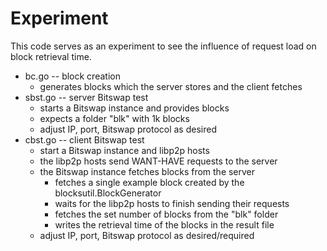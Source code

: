 # Experiment

This code serves as an experiment to see the influence of request load on block retrieval time.

- bc.go -- block creation  
    - generates blocks which the server stores and the client fetches  
- sbst.go -- server Bitswap test  
    - starts a Bitswap instance and provides blocks
    - expects a folder "blk" with 1k blocks  
    - adjust IP, port, Bitswap protocol as desired  
- cbst.go -- client Bitswap test  
    - start a Bitswap instance and libp2p hosts  
    - the libp2p hosts send WANT-HAVE requests to the server  
    - the Bitswap instance fetches blocks from the server  
        - fetches a single example block created by the blocksutil.BlockGenerator  
        - waits for the libp2p hosts to finish sending their requests  
        - fetches the set number of blocks from the "blk" folder  
        - writes the retrieval time of the blocks in the result file  
    - adjust IP, port, Bitswap protocol as desired/required  
